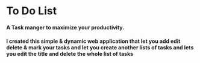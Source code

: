 # To Do List 
**A Task manger to maximize your productivity.**
#### I created this simple & dynamic web application that let you add edit delete & mark your tasks and let you create another lists of tasks and lets you edit the title and delete     the whole list of tasks
